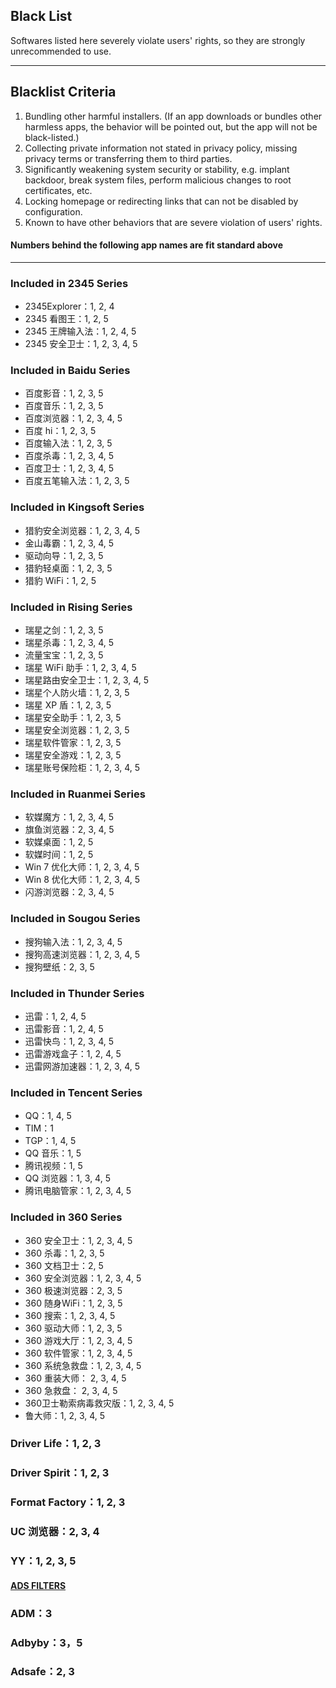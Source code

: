 ## Black List

Softwares listed here severely violate users' rights, so they are strongly unrecommended to use.

---

## Blacklist Criteria

1. Bundling other harmful installers. \(If an app downloads or bundles other harmless apps, the behavior will be pointed out, but the app will not be black-listed.\)
2. Collecting private information not stated in privacy policy, missing privacy terms or transferring them to third parties.
3. Significantly weakening system security or stability, e.g. implant backdoor, break system files, perform malicious changes to root certificates, etc.
4. Locking homepage or redirecting links that can not be disabled by configuration.
5. Known to have other behaviors that are severe violation of users' rights.

#### Numbers behind the following app names are fit standard above

---

### Included in 2345 Series

* 2345Explorer：1, 2, 4
* 2345 看图王：1, 2, 5
* 2345 王牌输入法：1, 2, 4, 5
* 2345 安全卫士：1, 2, 3, 4, 5

### Included in Baidu Series

* 百度影音：1, 2, 3, 5
* 百度音乐：1, 2, 3, 5
* 百度浏览器：1, 2, 3, 4, 5
* 百度 hi：1, 2, 3, 5
* 百度输入法：1, 2, 3, 5
* 百度杀毒：1, 2, 3, 4, 5
* 百度卫士：1, 2, 3, 4, 5
* 百度五笔输入法：1, 2, 3, 5

### Included in Kingsoft Series

* 猎豹安全浏览器：1, 2, 3, 4, 5
* 金山毒霸：1, 2, 3, 4, 5
* 驱动向导：1, 2, 3, 5
* 猎豹轻桌面：1, 2, 3, 5
* 猎豹 WiFi：1, 2, 5

### Included in Rising Series

* 瑞星之剑：1, 2, 3, 5
* 瑞星杀毒：1, 2, 3, 4, 5
* 流量宝宝：1, 2, 3, 5
* 瑞星 WiFi 助手：1, 2, 3, 4, 5
* 瑞星路由安全卫士：1, 2, 3, 4, 5
* 瑞星个人防火墙：1, 2, 3, 5
* 瑞星 XP 盾：1, 2, 3, 5
* 瑞星安全助手：1, 2, 3, 5
* 瑞星安全浏览器：1, 2, 3, 5
* 瑞星软件管家：1, 2, 3, 5
* 瑞星安全游戏：1, 2, 3, 5
* 瑞星账号保险柜：1, 2, 3, 4, 5

### Included in Ruanmei Series

* 软媒魔方：1, 2, 3, 4, 5
* 旗鱼浏览器：2, 3, 4, 5
* 软媒桌面：1, 2, 5
* 软媒时间：1, 2, 5
* Win 7 优化大师：1, 2, 3, 4, 5
* Win 8 优化大师：1, 2, 3, 4, 5
* 闪游浏览器：2, 3, 4, 5

### Included in Sougou Series

* 搜狗输入法：1, 2, 3, 4, 5
* 搜狗高速浏览器：1, 2, 3, 4, 5
* 搜狗壁纸：2, 3, 5

### Included in Thunder Series

* 迅雷：1, 2, 4, 5
* 迅雷影音：1, 2, 4, 5
* 迅雷快鸟：1, 2, 3, 4, 5
* 迅雷游戏盒子：1, 2, 4, 5
* 迅雷网游加速器：1, 2, 3, 4, 5

### Included in Tencent Series

* QQ：1, 4, 5
* TIM：1
* TGP：1, 4, 5
* QQ 音乐：1, 5
* 腾讯视频：1, 5
* QQ 浏览器：1, 3, 4, 5
* 腾讯电脑管家：1, 2, 3, 4, 5

### Included in 360 Series

* 360 安全卫士：1, 2, 3, 4, 5
* 360 杀毒：1, 2, 3, 5
* 360 文档卫士：2, 5
* 360 安全浏览器：1, 2, 3, 4, 5
* 360 极速浏览器：2, 3, 5
* 360 随身WiFi：1, 2, 3, 5
* 360 搜索：1, 2, 3, 4, 5
* 360 驱动大师：1, 2, 3, 5
* 360 游戏大厅：1, 2, 3, 4, 5
* 360 软件管家：1, 2, 3, 4, 5
* 360 系统急救盘：1, 2, 3, 4, 5
* 360 重装大师： 2, 3, 4, 5
* 360 急救盘： 2, 3, 4, 5
* 360卫士勒索病毒救灾版：1, 2, 3, 4, 5
* 鲁大师：1, 2, 3, 4, 5

### Driver Life：1, 2, 3

### Driver Spirit：1, 2, 3

### Format Factory：1, 2, 3

### UC 浏览器：2, 3, 4

### YY：1, 2, 3, 5

#### [ADS FILTERS](https://github.com/AmazingApps/Amazing-Windows-Apps/issues/186 "SEE MORE INFO HERE")

### ADM：3

### Adbyby：3，5

### Adsafe：2, 3
